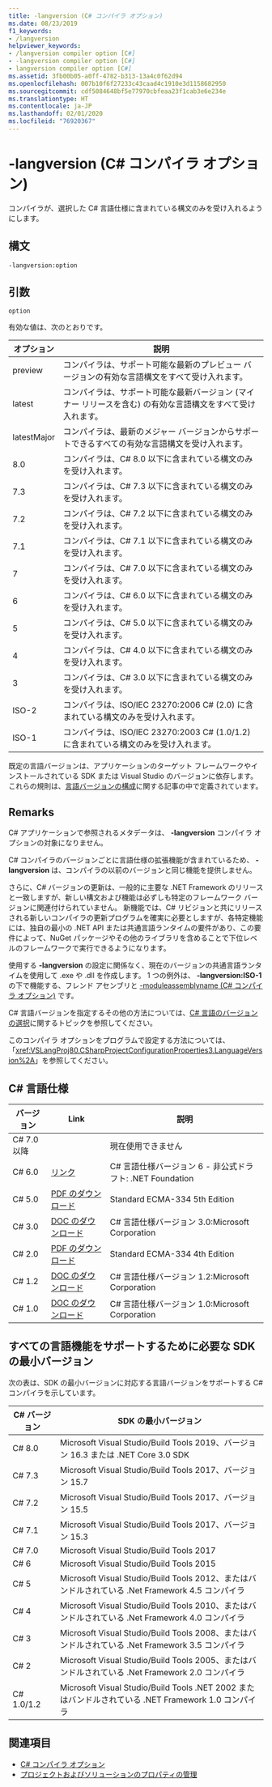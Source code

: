 ```yaml
---
title: -langversion (C# コンパイラ オプション)
ms.date: 08/23/2019
f1_keywords:
- /langversion
helpviewer_keywords:
- /langversion compiler option [C#]
- -langversion compiler option [C#]
- langversion compiler option [C#]
ms.assetid: 3fb00b05-a0ff-4782-b313-13a4c0f62d94
ms.openlocfilehash: 007b10f6f27233c43caad4c1910e3d1158682950
ms.sourcegitcommit: cdf5084648bf5e77970cbfeaa23f1cab3e6e234e
ms.translationtype: HT
ms.contentlocale: ja-JP
ms.lasthandoff: 02/01/2020
ms.locfileid: "76920367"
---
```

# <a name="-langversion-c-compiler-options"></a>-langversion (C# コンパイラ オプション)

コンパイラが、選択した C# 言語仕様に含まれている構文のみを受け入れるようにします。

## <a name="syntax"></a>構文

```console
-langversion:option
```

## <a name="arguments"></a>引数

`option`

有効な値は、次のとおりです。

|オプション|説明|
|------------|-------------|
|preview|コンパイラは、サポート可能な最新のプレビュー バージョンの有効な言語構文をすべて受け入れます。|
|latest|コンパイラは、サポート可能な最新バージョン (マイナー リリースを含む) の有効な言語構文をすべて受け入れます。|
|latestMajor|コンパイラは、最新のメジャー バージョンからサポートできるすべての有効な言語構文を受け入れます。|
|8.0|コンパイラは、C# 8.0 以下に含まれている構文のみを受け入れます。|
|7.3|コンパイラは、C# 7.3 以下に含まれている構文のみを受け入れます。|
|7.2|コンパイラは、C# 7.2 以下に含まれている構文のみを受け入れます。|
|7.1|コンパイラは、C# 7.1 以下に含まれている構文のみを受け入れます。|
|7|コンパイラは、C# 7.0 以下に含まれている構文のみを受け入れます。|
|6|コンパイラは、C# 6.0 以下に含まれている構文のみを受け入れます。|
|5|コンパイラは、C# 5.0 以下に含まれている構文のみを受け入れます。|
|4|コンパイラは、C# 4.0 以下に含まれている構文のみを受け入れます。|
|3|コンパイラは、C# 3.0 以下に含まれている構文のみを受け入れます。|
|ISO-2|コンパイラは、ISO/IEC 23270:2006 C# (2.0) に含まれている構文のみを受け入れます。|
|ISO-1|コンパイラは、ISO/IEC 23270:2003 C# (1.0/1.2) に含まれている構文のみを受け入れます。|

既定の言語バージョンは、アプリケーションのターゲット フレームワークやインストールされている SDK または Visual Studio のバージョンに依存します。 これらの規則は、[言語バージョンの構成](../configure-language-version.md#defaults)に関する記事の中で定義されています。

## <a name="remarks"></a>Remarks

C# アプリケーションで参照されるメタデータは、 **-langversion** コンパイラ オプションの対象になりません。

C# コンパイラのバージョンごとに言語仕様の拡張機能が含まれているため、 **-langversion** は、コンパイラの以前のバージョンと同じ機能を提供しません。

さらに、C# バージョンの更新は、一般的に主要な .NET Framework のリリースと一致しますが、新しい構文および機能は必ずしも特定のフレームワーク バージョンに関連付けられていません。 新機能では、C# リビジョンと共にリリースされる新しいコンパイラの更新プログラムを確実に必要としますが、各特定機能には、独自の最小の .NET API または共通言語ランタイムの要件があり、この要件によって、NuGet パッケージやその他のライブラリを含めることで下位レベルのフレームワークで実行できるようになります。

使用する **-langversion** の設定に関係なく、現在のバージョンの共通言語ランタイムを使用して .exe や .dll を作成します。 1 つの例外は、 **-langversion:ISO-1** の下で機能する、フレンド アセンブリと [-moduleassemblyname (C# コンパイラ オプション)](./moduleassemblyname-compiler-option.md) です。

C# 言語バージョンを指定するその他の方法については、[C# 言語のバージョンの選択](../configure-language-version.md)に関するトピックを参照してください。

このコンパイラ オプションをプログラムで設定する方法については、「<xref:VSLangProj80.CSharpProjectConfigurationProperties3.LanguageVersion%2A>」を参照してください。

## <a name="c-language-specification"></a>C# 言語仕様

|バージョン|Link|説明|
|-------|----|-----------|
|C# 7.0 以降||現在使用できません|
|C# 6.0|[リンク](/dotnet/csharp/language-reference/language-specification/introduction)|C# 言語仕様バージョン 6 - 非公式ドラフト: .NET Foundation|
|C# 5.0|[PDF のダウンロード](https://www.ecma-international.org/publications/files/ECMA-ST/ECMA-334.pdf)|Standard ECMA-334 5th Edition|
|C# 3.0|[DOC のダウンロード](https://download.microsoft.com/download/3/8/8/388e7205-bc10-4226-b2a8-75351c669b09/CSharp%20Language%20Specification.doc)|C# 言語仕様バージョン 3.0:Microsoft Corporation|
|C# 2.0|[PDF のダウンロード](https://www.ecma-international.org/publications/files/ECMA-ST-ARCH/ECMA-334%204th%20edition%20June%202006.pdf)|Standard ECMA-334 4th Edition|
|C# 1.2|[DOC のダウンロード](https://www.ecma-international.org/publications/files/ECMA-ST-ARCH/ECMA-334%202nd%20edition%20December%202002.pdf)|C# 言語仕様バージョン 1.2:Microsoft Corporation|
|C# 1.0|[DOC のダウンロード](https://www.ecma-international.org/publications/files/ECMA-ST-ARCH/ECMA-334%201st%20edition%20December%202001.pdf)|C# 言語仕様バージョン 1.0:Microsoft Corporation|

## <a name="minimum-sdk-version-needed-to-support-all-language-features"></a>すべての言語機能をサポートするために必要な SDK の最小バージョン

次の表は、SDK の最小バージョンに対応する言語バージョンをサポートする C# コンパイラを示しています。

|C# バージョン|SDK の最小バージョン|
|----------|-------------------|
|C# 8.0| Microsoft Visual Studio/Build Tools 2019、バージョン 16.3 または .NET Core 3.0 SDK |
|C# 7.3| Microsoft Visual Studio/Build Tools 2017、バージョン 15.7 |
|C# 7.2| Microsoft Visual Studio/Build Tools 2017、バージョン 15.5 |
|C# 7.1| Microsoft Visual Studio/Build Tools 2017、バージョン 15.3 |
|C# 7.0| Microsoft Visual Studio/Build Tools 2017 |
|C# 6| Microsoft Visual Studio/Build Tools 2015 |
|C# 5| Microsoft Visual Studio/Build Tools 2012、またはバンドルされている .Net Framework 4.5 コンパイラ |
|C# 4| Microsoft Visual Studio/Build Tools 2010、またはバンドルされている .Net Framework 4.0 コンパイラ |
|C# 3| Microsoft Visual Studio/Build Tools 2008、またはバンドルされている .Net Framework 3.5 コンパイラ |
|C# 2| Microsoft Visual Studio/Build Tools 2005、またはバンドルされている .Net Framework 2.0 コンパイラ |
|C# 1.0/1.2 | Microsoft Visual Studio/Build Tools .NET 2002 またはバンドルされている .NET Framework 1.0 コンパイラ |

## <a name="see-also"></a>関連項目

- [C# コンパイラ オプション](index.md)
- [プロジェクトおよびソリューションのプロパティの管理](/visualstudio/ide/managing-project-and-solution-properties)
